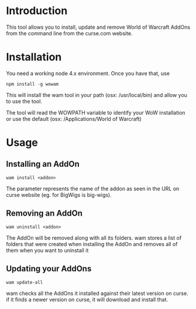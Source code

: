 # Introduction
This tool allows you to install, update and remove World of Warcraft AddOns
from the command line from the curse.com website.

# Installation
You need a working node 4.x environment. Once you have that, use

```
npm install -g wowam
```

This will install the wam tool in your path (osx: /usr/local/bin) and allow
you to use the tool.

The tool will read the WOWPATH variable to identify your WoW installation or
use the default (osx: /Applications/World of Warcraft)

# Usage

## Installing an AddOn
```
wam install <addon>
```

The <addon> parameter represents the name of the addon as seen in the URL
on curse website (eg. for BigWigs is big-wigs).

## Removing an AddOn
```
wam uninstall <addon>
```

The AddOn will be removed along with all its folders. wam stores a list of
folders that were created when installing the AddOn and removes all of them
when you want to uninstall it

## Updating your AddOns
```
wam update-all
```

wam checks all the AddOns it installed against their latest version on curse.
if it finds a newer version on curse, it will download and install that.
